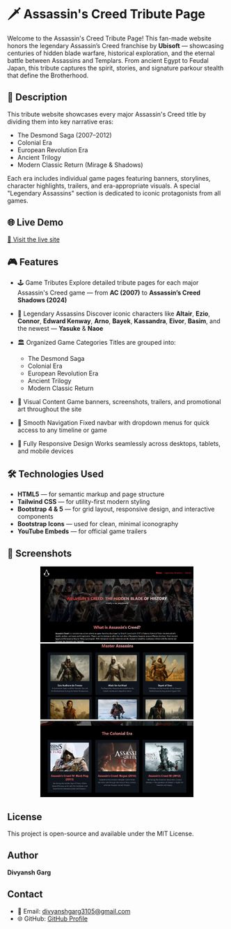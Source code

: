 # 🗡️ Assassin's Creed Tribute Page

Welcome to the Assassin's Creed Tribute Page!
This fan-made website honors the legendary Assassin’s Creed franchise by **Ubisoft** — showcasing centuries of hidden blade warfare, historical exploration, and the eternal battle between Assassins and Templars. From ancient Egypt to Feudal Japan, this tribute captures the spirit, stories, and signature parkour stealth that define the Brotherhood.

## 📖 Description

This tribute website showcases every major Assassin's Creed title by dividing them into key narrative eras:

- The Desmond Saga (2007–2012)
- Colonial Era
- European Revolution Era
- Ancient Trilogy
- Modern Classic Return (Mirage & Shadows)

Each era includes individual game pages featuring banners, storylines, character highlights, trailers, and era-appropriate visuals. A special "Legendary Assassins" section is dedicated to iconic protagonists from all games.

## 🌐 Live Demo

[🔗 Visit the live site](https://divyansh3105.github.io/Assassins-Creed/)

## 🎮 Features

- 🕹️ Game Tributes
  Explore detailed tribute pages for each major Assassin's Creed game — from **AC (2007)** to **Assassin’s Creed Shadows (2024)**

- 🧍 Legendary Assassins
  Discover iconic characters like **Altair**, **Ezio**, **Connor**, **Edward Kenway**, **Arno**, **Bayek**, **Kassandra**, **Eivor**, **Basim**, and the newest — **Yasuke** & **Naoe**

- 🏛️ Organized Game Categories
  Titles are grouped into:
  - The Desmond Saga
  - Colonial Era
  - European Revolution Era
  - Ancient Trilogy
  - Modern Classic Return

- 📸 Visual Content
  Game banners, screenshots, trailers, and promotional art throughout the site

- 🧭 Smooth Navigation
  Fixed navbar with dropdown menus for quick access to any timeline or game

- 📱 Fully Responsive Design
  Works seamlessly across desktops, tablets, and mobile devices

## 🛠️ Technologies Used

- **HTML5** — for semantic markup and page structure
- **Tailwind CSS** — for utility-first modern styling
- **Bootstrap 4 & 5** — for grid layout, responsive design, and interactive components
- **Bootstrap Icons** — used for clean, minimal iconography
- **YouTube Embeds** — for official game trailers

## 📸 Screenshots

<div align="center">
    <img width="70%" src="Media/ss1.png" alt="Screenshot 1">
    <img width="70%" src="Media/ss2.png" alt="Screenshot 2">
    <img width="70%" src="Media/ss3.png" alt="Screenshot 3">
</div>

## License

This project is open-source and available under the MIT License.

## Author

**Divyansh Garg**

## Contact

- 📧 Email: divyanshgarg3105@gmail.com
- 🌐 GitHub: [GitHub Profile](https://github.com/Divyansh3105)

